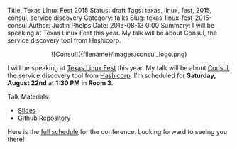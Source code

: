 Title: Texas Linux Fest 2015
Status: draft
Tags: texas, linux, fest, 2015, consul, service discovery
Category: talks
Slug: texas-linux-fest-2015-consul
Author: Justin Phelps
Date: 2015-08-13 0:00
Summary: I will be speaking at Texas Linux Fest this year. My talk will be about Consul, the service discovery tool from Hashicorp.

<center>![Consul]({filename}/images/consul_logo.png)</center>

I will be speaking at [Texas Linux Fest](https://2015.texaslinuxfest.org/) this year. My talk will be about [Consul](https://consul.io/), the service discovery tool from [Hashicorp](https://hashicorp.com/). I'm scheduled for **Saturday, August 22nd** at **1:30 PM** in **Room 3**.

Talk Materials:

 * [Slides](#)
 * [Github Repository](#)

Here is the [full schedule](https://2015.texaslinuxfest.org/schedule) for the conference. Looking forward to seeing you there!
